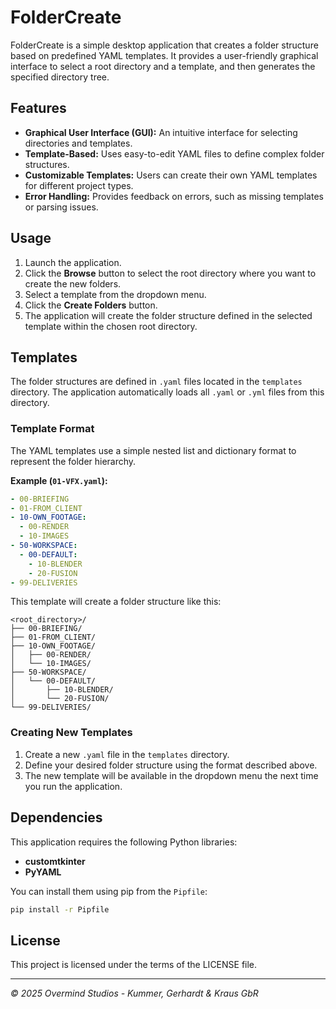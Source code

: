 # FolderCreate

FolderCreate is a simple desktop application that creates a folder structure based on predefined YAML templates. It provides a user-friendly graphical interface to select a root directory and a template, and then generates the specified directory tree.

## Features

*   **Graphical User Interface (GUI):** An intuitive interface for selecting directories and templates.
*   **Template-Based:** Uses easy-to-edit YAML files to define complex folder structures.
*   **Customizable Templates:** Users can create their own YAML templates for different project types.
*   **Error Handling:** Provides feedback on errors, such as missing templates or parsing issues.

## Usage

1.  Launch the application.
2.  Click the **Browse** button to select the root directory where you want to create the new folders.
3.  Select a template from the dropdown menu.
4.  Click the **Create Folders** button.
5.  The application will create the folder structure defined in the selected template within the chosen root directory.

## Templates

The folder structures are defined in `.yaml` files located in the `templates` directory. The application automatically loads all `.yaml` or `.yml` files from this directory.

### Template Format

The YAML templates use a simple nested list and dictionary format to represent the folder hierarchy.

**Example (`01-VFX.yaml`):**

```yaml
- 00-BRIEFING
- 01-FROM_CLIENT
- 10-OWN_FOOTAGE:
  - 00-RENDER
  - 10-IMAGES
- 50-WORKSPACE:
  - 00-DEFAULT:
    - 10-BLENDER
    - 20-FUSION
- 99-DELIVERIES
```

This template will create a folder structure like this:

```
<root_directory>/
├── 00-BRIEFING/
├── 01-FROM_CLIENT/
├── 10-OWN_FOOTAGE/
│   ├── 00-RENDER/
│   └── 10-IMAGES/
├── 50-WORKSPACE/
│   └── 00-DEFAULT/
│       ├── 10-BLENDER/
│       └── 20-FUSION/
└── 99-DELIVERIES/
```

### Creating New Templates

1.  Create a new `.yaml` file in the `templates` directory.
2.  Define your desired folder structure using the format described above.
3.  The new template will be available in the dropdown menu the next time you run the application.

## Dependencies

This application requires the following Python libraries:

*   **customtkinter**
*   **PyYAML**

You can install them using pip from the `Pipfile`:

```bash
pip install -r Pipfile
```

## License

This project is licensed under the terms of the LICENSE file.

---
*© 2025 Overmind Studios - Kummer, Gerhardt & Kraus GbR*
